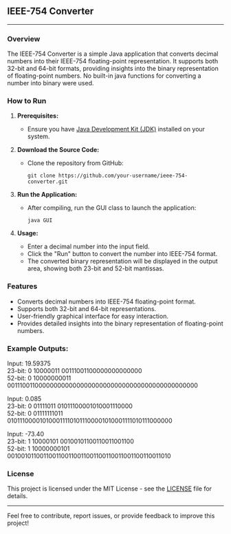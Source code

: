 ## IEEE-754 Converter

---

### Overview

The IEEE-754 Converter is a simple Java application that converts decimal numbers into their IEEE-754 floating-point representation. It supports both 32-bit and 64-bit formats, providing insights into the binary representation of floating-point numbers. No built-in java functions for converting a number into binary were used.

### How to Run

1. **Prerequisites:**
    - Ensure you have [Java Development Kit (JDK)](https://openjdk.org/) installed on your system.

2. **Download the Source Code:**
    - Clone the repository from GitHub:
      ```
      git clone https://github.com/your-username/ieee-754-converter.git
      ```

3. **Run the Application:**
    - After compiling, run the GUI class to launch the application:
      ```
      java GUI
      ```

4. **Usage:**
    - Enter a decimal number into the input field.
    - Click the "Run" button to convert the number into IEEE-754 format.
    - The converted binary representation will be displayed in the output area, showing both 23-bit and 52-bit mantissas.

### Features

- Converts decimal numbers into IEEE-754 floating-point format.
- Supports both 32-bit and 64-bit representations.
- User-friendly graphical interface for easy interaction.
- Provides detailed insights into the binary representation of floating-point numbers.

### Example Outputs:
Input: 19.59375 <br>
23-bit: 0 10000011 00111001100000000000000 <br>
52-bit: 0 10000000011 0011100110000000000000000000000000000000000000000000 <br>

Input: 0.085 <br>
23-bit: 0 01111011 01011100001010001110000 <br>
52-bit: 0 01111111011 0101110000101000111101011100001010001111010111000000 <br>

Input: -73.40<br>
23-bit: 1 10000101 00100101100110011001100<br>
52-bit: 1 10000000101 0010010110011001100110011001100110011001100110011010 <br>

### License

This project is licensed under the MIT License - see the [LICENSE](LICENSE) file for details.

---

Feel free to contribute, report issues, or provide feedback to improve this project!

